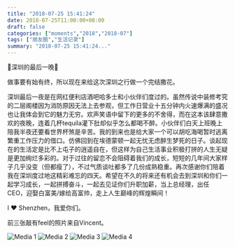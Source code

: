 ```yaml
---
title: "2018-07-25 15:41:24"
date: 2018-07-25T11:00:00+08:00
draft: false
categories: ["moments","2018","2018-07"]
tags: ["朋友圈","生活记录"]
summary: "2018-07-25 15:41:24..."
---
```


🌟深圳的最后一晚🌟

做事要有始有终，所以现在来给这次深圳之行做一个完结撒花。

深圳最后一夜是在网红便利店酒吧哈多士和小伙伴们度过的。虽然传说中装修考究的二层阁楼因为消防原因无法上去参观，但工作日营业十五分钟内火速爆满的盛况也让我体会到它的魅力无穷。欢声笑语中留下的更多的不舍得，而在这本该肆意撒欢的夜晚，连着几杯tequila灌下肚却似乎怎么都喝不醉。小伙伴们白天上班晚上陪我半夜还要看世界杯煞是辛苦。我的到来也是给大家一个可以胡吃海喝暂时逃离繁重工作压力的借口。仿佛回到在埃德蒙顿一起无忧无虑醉生梦死的日子。谈起现在的生活定是比不上屯子的逍遥自在，但这样为自己生活事业积极打拼的人生无疑是更加绚烂多彩的。对于过往的留恋不会阻碍着我们的成长，短短的几年间大家样子几乎没变（但都瘦了），不过气质谈吐都多了几份成熟稳重。再次感谢你们陪着我在深圳度过地这精彩难忘的四天。希望在不久的将来还有机会去到深圳和你们一起学习成长，一起拼搏奋斗，一起去见证你们升职加薪，当上总经理，出任CEO，迎娶白富美/嫁给高富帅，走上人生巅峰的辉煌瞬间！

I ❤️ Shenzhen，我爱你们。

前三张敲有feel的照片来自Vincent。

![Media 1](/Moments/photos/2018-07-25/201807251541240.jpg)
![Media 2](/Moments/photos/2018-07-25/201807251541241.jpg)
![Media 3](/Moments/photos/2018-07-25/201807251541242.jpg)
![Media 4](/Moments/photos/2018-07-25/201807251541243.jpg)

